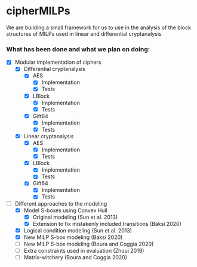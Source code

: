 # cipherMILPs
We are building a small framework for us to use in the analysis of the block structures of MILPs used in linear and differential cryptanalysis

### What has been done and what we plan on doing:
- [x] Modular implementation of ciphers
  - [x] Differential cryptanalysis
    - [x] AES
      - [x] Implementation
      - [x] Tests
    - [x] LBlock
      - [x] Implementation
      - [x] Tests
    - [x] Gift64
      - [x] Implementation
      - [x] Tests
  - [x] Linear cryptanalysis
    - [x] AES
      - [x] Implementation
      - [x] Tests
    - [x] LBlock
      - [x] Implementation
      - [x] Tests
    - [x] Gift64
      - [x] Implementation
      - [x] Tests

- [ ] Different approaches to the modeling
  - [x] Model S-boxes using Convex Hull
    - [x] Original modeling (Sun et al. 2013)
    - [x] Extension to fix mistakenly included transitions (Baksi 2020)
  - [x] Logical condition modeling (Sun et al. 2013) 
  - [x] New MILP S-box modeling (Baksi 2020)
  - [ ] New MILP S-box modeling (Boura and Coggia 2020)
  - [ ] Extra constraints used in evaluation (Zhoui 2019)
  - [ ] Matrix-witchery (Boura and Coggia 2020)
